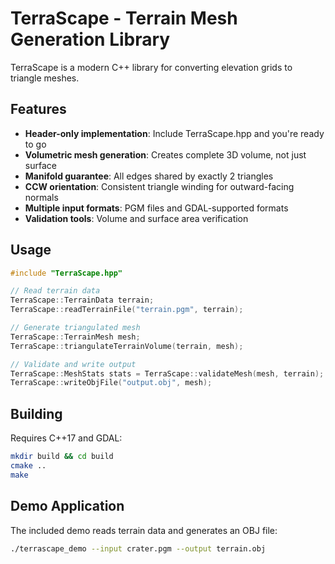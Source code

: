 # TerraScape - Terrain Mesh Generation Library

TerraScape is a modern C++ library for converting elevation grids to triangle meshes.

## Features

- **Header-only implementation**: Include TerraScape.hpp and you're ready to go
- **Volumetric mesh generation**: Creates complete 3D volume, not just surface
- **Manifold guarantee**: All edges shared by exactly 2 triangles
- **CCW orientation**: Consistent triangle winding for outward-facing normals
- **Multiple input formats**: PGM files and GDAL-supported formats
- **Validation tools**: Volume and surface area verification

## Usage

```cpp
#include "TerraScape.hpp"

// Read terrain data
TerraScape::TerrainData terrain;
TerraScape::readTerrainFile("terrain.pgm", terrain);

// Generate triangulated mesh
TerraScape::TerrainMesh mesh;
TerraScape::triangulateTerrainVolume(terrain, mesh);

// Validate and write output
TerraScape::MeshStats stats = TerraScape::validateMesh(mesh, terrain);
TerraScape::writeObjFile("output.obj", mesh);
```

## Building

Requires C++17 and GDAL:

```bash
mkdir build && cd build
cmake ..
make
```

## Demo Application

The included demo reads terrain data and generates an OBJ file:

```bash
./terrascape_demo --input crater.pgm --output terrain.obj
```

